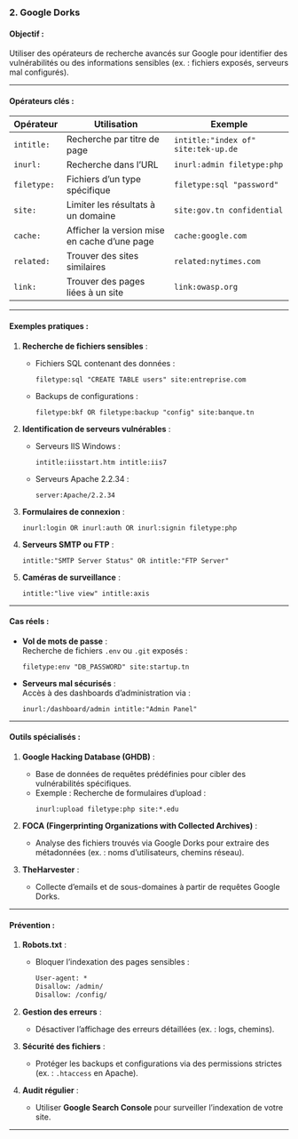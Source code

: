 ### **2. Google Dorks**  
#### **Objectif** :  
Utiliser des opérateurs de recherche avancés sur Google pour identifier des vulnérabilités ou des informations sensibles (ex. : fichiers exposés, serveurs mal configurés).

---

#### **Opérateurs clés** :  
| Opérateur          | Utilisation                                      | Exemple                          |
|---------------------|--------------------------------------------------|----------------------------------|
| `intitle:`          | Recherche par titre de page                      | `intitle:"index of" site:tek-up.de` |
| `inurl:`            | Recherche dans l’URL                             | `inurl:admin filetype:php`       |
| `filetype:`         | Fichiers d’un type spécifique                    | `filetype:sql "password"`        |
| `site:`             | Limiter les résultats à un domaine               | `site:gov.tn confidential`       |
| `cache:`            | Afficher la version mise en cache d’une page     | `cache:google.com`               |
| `related:`          | Trouver des sites similaires                     | `related:nytimes.com`            |
| `link:`             | Trouver des pages liées à un site                | `link:owasp.org`                 |

---

#### **Exemples pratiques** :  
1. **Recherche de fichiers sensibles** :  
   - Fichiers SQL contenant des données :  
     ```dork
     filetype:sql "CREATE TABLE users" site:entreprise.com
     ```  
   - Backups de configurations :  
     ```dork
     filetype:bkf OR filetype:backup "config" site:banque.tn
     ```  

2. **Identification de serveurs vulnérables** :  
   - Serveurs IIS Windows :  
     ```dork
     intitle:iisstart.htm intitle:iis7
     ```  
   - Serveurs Apache 2.2.34 :  
     ```dork
     server:Apache/2.2.34
     ```  

3. **Formulaires de connexion** :  
   ```dork
   inurl:login OR inurl:auth OR inurl:signin filetype:php
   ```  

4. **Serveurs SMTP ou FTP** :  
   ```dork
   intitle:"SMTP Server Status" OR intitle:"FTP Server"
   ```  

5. **Caméras de surveillance** :  
   ```dork
   intitle:"live view" intitle:axis
   ```  

---

#### **Cas réels** :  
- **Vol de mots de passe** :  
  Recherche de fichiers `.env` ou `.git` exposés :  
  ```dork
  filetype:env "DB_PASSWORD" site:startup.tn
  ```  
- **Serveurs mal sécurisés** :  
  Accès à des dashboards d’administration via :  
  ```dork
  inurl:/dashboard/admin intitle:"Admin Panel"
  ```  

---

#### **Outils spécialisés** :  
1. **Google Hacking Database (GHDB)** :  
   - Base de données de requêtes prédéfinies pour cibler des vulnérabilités spécifiques.  
   - Exemple : Recherche de formulaires d’upload :  
     ```dork
     inurl:upload filetype:php site:*.edu
     ```  

2. **FOCA (Fingerprinting Organizations with Collected Archives)** :  
   - Analyse des fichiers trouvés via Google Dorks pour extraire des métadonnées (ex. : noms d’utilisateurs, chemins réseau).  

3. **TheHarvester** :  
   - Collecte d’emails et de sous-domaines à partir de requêtes Google Dorks.  

---

#### **Prévention** :  
1. **Robots.txt** :  
   - Bloquer l’indexation des pages sensibles :  
     ```txt
     User-agent: *
     Disallow: /admin/
     Disallow: /config/
     ```  

2. **Gestion des erreurs** :  
   - Désactiver l’affichage des erreurs détaillées (ex. : logs, chemins).  

3. **Sécurité des fichiers** :  
   - Protéger les backups et configurations via des permissions strictes (ex. : `.htaccess` en Apache).  

4. **Audit régulier** :  
   - Utiliser **Google Search Console** pour surveiller l’indexation de votre site.  

---
